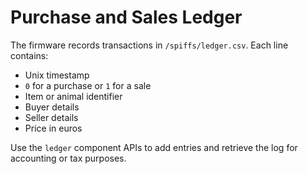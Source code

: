 # Purchase and Sales Ledger

The firmware records transactions in `/spiffs/ledger.csv`. Each line contains:

- Unix timestamp
- `0` for a purchase or `1` for a sale
- Item or animal identifier
- Buyer details
- Seller details
- Price in euros

Use the `ledger` component APIs to add entries and retrieve the log for
accounting or tax purposes.
